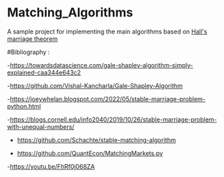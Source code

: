 # Matching_Algorithms
A sample project for implementing the main algorithms based on [Hall's marriage theorem](https://en.wikipedia.org/wiki/Stable_marriage_problem)

#Bibliography :

-https://towardsdatascience.com/gale-shapley-algorithm-simply-explained-caa344e643c2

-https://github.com/Vishal-Kancharla/Gale-Shapley-Algorithm

-https://joeywhelan.blogspot.com/2022/05/stable-marriage-problem-python.html

-https://blogs.cornell.edu/info2040/2019/10/26/stable-marriage-problem-with-unequal-numbers/

- https://github.com/Schachte/stable-matching-algorithm

- https://github.com/QuantEcon/MatchingMarkets.py

-https://youtu.be/FhRf0j068ZA
